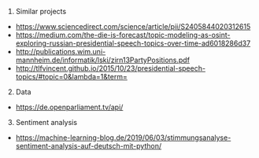 1. Similar projects
 - https://www.sciencedirect.com/science/article/pii/S2405844020312615
 - https://medium.com/the-die-is-forecast/topic-modeling-as-osint-exploring-russian-presidential-speech-topics-over-time-ad6018286d37
 - http://publications.wim.uni-mannheim.de/informatik/lski/zirn13PartyPositions.pdf
 - http://tlfvincent.github.io/2015/10/23/presidential-speech-topics/#topic=0&lambda=1&term=  
2. Data
 - https://de.openparliament.tv/api/
3. Sentiment analysis
 - https://machine-learning-blog.de/2019/06/03/stimmungsanalyse-sentiment-analysis-auf-deutsch-mit-python/
